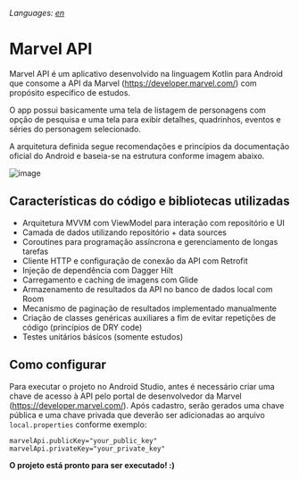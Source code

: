 *Languages: [en](README.en.md)*

# Marvel API

Marvel API é um aplicativo desenvolvido na linguagem Kotlin para Android que consome a API da Marvel (https://developer.marvel.com/) com propósito específico de estudos.

O app possui basicamente uma tela de listagem de personagens com opção de pesquisa e uma tela para exibir detalhes, quadrinhos, eventos e séries do personagem selecionado. 

A arquitetura definida segue recomendações e princípios da documentação oficial do Android e baseia-se na estrutura conforme imagem abaixo. 

![image](https://user-images.githubusercontent.com/2924219/132413978-d6026326-ed73-4956-9e47-0515938a8f96.png)

## Características do código e bibliotecas utilizadas

* Arquitetura MVVM com ViewModel para interação com repositório e UI
* Camada de dados utilizando repositório + data sources
* Coroutines para programação assíncrona e gerenciamento de longas tarefas
* Cliente HTTP e configuração de conexão da API com Retrofit
* Injeção de dependência com Dagger Hilt
* Carregamento e caching de imagens com Glide
* Armazenamento de resultados da API no banco de dados local com Room
* Mecanismo de paginação de resultados implementado manualmente
* Criação de classes genéricas auxiliares a fim de evitar repetições de código (princípios de DRY code)
* Testes unitários básicos (somente estudos)

## Como configurar

Para executar o projeto no Android Studio, antes é necessário criar uma chave de acesso à API pelo portal de desenvolvedor da Marvel (https://developer.marvel.com/). Após cadastro, serão gerados uma chave pública e uma chave privada que deverão ser adicionadas ao arquivo `local.properties` conforme exemplo:

`marvelApi.publicKey="your_public_key"`<br/>
`marvelApi.privateKey="your_private_key"`

**O projeto está pronto para ser executado! :)**
